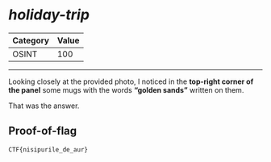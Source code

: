 # _holiday-trip_

Category | Value
-- | --
OSINT | 100

***

Looking closely at the provided photo, I noticed in the **top-right corner of the panel** some mugs with the words **“golden sands”** written on them.

That was the answer.

## Proof-of-flag 
```
CTF{nisipurile_de_aur}
```
